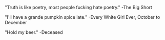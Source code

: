 "Truth is like poetry, most people fucking hate poetry."
-The Big Short

"I'll have a grande pumpkin spice late."
-Every White Girl Ever, October to December

"Hold my beer."
-Deceased
